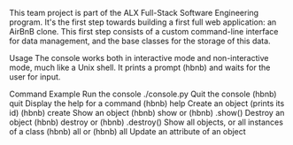 This team project is part of the ALX Full-Stack Software Engineering program. It's the first step towards building a first full web application: an AirBnB clone. This first step consists of a custom command-line interface for data management, and the base classes for the storage of this data.

Usage The console works both in interactive mode and non-interactive mode, much like a Unix shell. It prints a prompt (hbnb) and waits for the user for input.

Command Example Run the console ./console.py Quit the console (hbnb) quit Display the help for a command (hbnb) help Create an object (prints its id) (hbnb) create Show an object (hbnb) show or (hbnb) .show() Destroy an object (hbnb) destroy or (hbnb) .destroy() Show all objects, or all instances of a class (hbnb) all or (hbnb) all Update an attribute of an object

